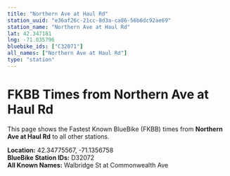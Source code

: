 ```yaml
---
title: "Northern Ave at Haul Rd"
station_uuid: "e36af26c-21cc-8d3a-ca86-56b6dc92ae69"
station_name: "Northern Ave at Haul Rd"
lat: 42.347181
lng: -71.035796
bluebike_ids: ["C32071"]
all_names: ["Northern Ave at Haul Rd"]
type: "station"
---
```


# FKBB Times from Northern Ave at Haul Rd

This page shows the Fastest Known BlueBike (FKBB) times from **Northern Ave at Haul Rd** to all other stations.

**Location:** 42.34775567, -71.1356758  
**BlueBike Station IDs:** D32072  
**All Known Names:** Walbridge St at Commonwealth Ave

